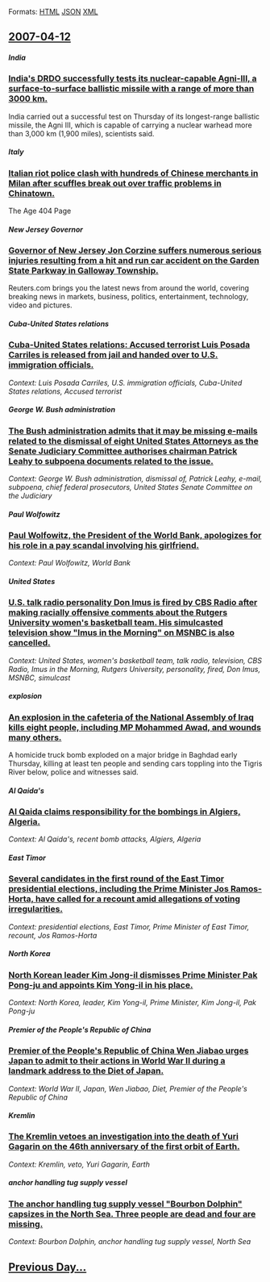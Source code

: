 
Formats: [HTML](2007/04/12/index.html)  [JSON](2007/04/12/index.json)  [XML](2007/04/12/index.xml)  

## [2007-04-12](/news/2007/04/12/index.md)

##### India
### [ India's DRDO successfully tests its nuclear-capable Agni-III, a surface-to-surface ballistic missile with a range of more than 3000 km. ](/news/2007/04/12/india-s-drdo-successfully-tests-its-nuclear-capable-agni-iii-a-surface-to-surface-ballistic-missile-with-a-range-of-more-than-3000-km.md)
India carried out a successful test on Thursday of its longest-range ballistic missile, the Agni III, which is capable of carrying a nuclear warhead more than 3,000 km (1,900 miles), scientists said.

##### Italy
### [ Italian riot police clash with hundreds of Chinese merchants in Milan after scuffles break out over traffic problems in Chinatown. ](/news/2007/04/12/italian-riot-police-clash-with-hundreds-of-chinese-merchants-in-milan-after-scuffles-break-out-over-traffic-problems-in-chinatown.md)
The Age 404 Page

##### New Jersey Governor
### [ Governor of New Jersey Jon Corzine suffers numerous serious injuries resulting from a hit and run car accident on the Garden State Parkway in Galloway Township. ](/news/2007/04/12/governor-of-new-jersey-jon-corzine-suffers-numerous-serious-injuries-resulting-from-a-hit-and-run-car-accident-on-the-garden-state-parkway.md)
Reuters.com brings you the latest news from around the world, covering breaking news in markets, business, politics, entertainment, technology, video and pictures.

##### Cuba-United States relations
### [ Cuba-United States relations: Accused terrorist Luis Posada Carriles is released from jail and handed over to U.S. immigration officials. ](/news/2007/04/12/cuba-united-states-relations-accused-terrorist-luis-posada-carriles-is-released-from-jail-and-handed-over-to-u-s-immigration-officials.md)
_Context: Luis Posada Carriles, U.S. immigration officials, Cuba-United States relations, Accused terrorist_

##### George W. Bush administration
### [ The Bush administration admits that it may be missing e-mails related to the dismissal of eight United States Attorneys as the Senate Judiciary Committee authorises chairman Patrick Leahy to subpoena documents related to the issue. ](/news/2007/04/12/the-bush-administration-admits-that-it-may-be-missing-e-mails-related-to-the-dismissal-of-eight-united-states-attorneys-as-the-senate-judic.md)
_Context: George W. Bush administration, dismissal of, Patrick Leahy, e-mail, subpoena, chief federal prosecutors, United States Senate Committee on the Judiciary_

##### Paul Wolfowitz
### [ Paul Wolfowitz, the President of the World Bank, apologizes for his role in a pay scandal involving his girlfriend. ](/news/2007/04/12/paul-wolfowitz-the-president-of-the-world-bank-apologizes-for-his-role-in-a-pay-scandal-involving-his-girlfriend.md)
_Context: Paul Wolfowitz, World Bank_

##### United States
### [ U.S. talk radio personality Don Imus is fired by CBS Radio after making racially offensive comments about the Rutgers University women's basketball team. His simulcasted television show "Imus in the Morning" on MSNBC is also cancelled. ](/news/2007/04/12/u-s-talk-radio-personality-don-imus-is-fired-by-cbs-radio-after-making-racially-offensive-comments-about-the-rutgers-university-women-s-ba.md)
_Context: United States, women's basketball team, talk radio, television, CBS Radio, Imus in the Morning, Rutgers University, personality, fired, Don Imus, MSNBC, simulcast_

##### explosion
### [ An explosion in the cafeteria of the National Assembly of Iraq kills eight people, including MP Mohammed Awad, and wounds many others. ](/news/2007/04/12/an-explosion-in-the-cafeteria-of-the-national-assembly-of-iraq-kills-eight-people-including-mp-mohammed-awad-and-wounds-many-others.md)
A homicide truck bomb exploded on a major bridge in Baghdad early Thursday, killing at least ten people and sending cars toppling into the Tigris River below, police and witnesses said.

##### Al Qaida's
### [ Al Qaida claims responsibility for the bombings in Algiers, Algeria. ](/news/2007/04/12/al-qaida-claims-responsibility-for-the-bombings-in-algiers-algeria.md)
_Context: Al Qaida's, recent bomb attacks, Algiers, Algeria_

##### East Timor
### [ Several candidates in the first round of the East Timor presidential elections, including the Prime Minister Jos Ramos-Horta, have called for a recount amid allegations of voting irregularities. ](/news/2007/04/12/several-candidates-in-the-first-round-of-the-east-timor-presidential-elections-including-the-prime-minister-jose-ramos-horta-have-called.md)
_Context: presidential elections, East Timor, Prime Minister of East Timor, recount, Jos Ramos-Horta_

##### North Korea
### [ North Korean leader Kim Jong-il dismisses Prime Minister Pak Pong-ju and appoints Kim Yong-il in his place. ](/news/2007/04/12/north-korean-leader-kim-jong-il-dismisses-prime-minister-pak-pong-ju-and-appoints-kim-yong-il-in-his-place.md)
_Context: North Korea, leader, Kim Yong-il, Prime Minister, Kim Jong-il, Pak Pong-ju_

##### Premier of the People's Republic of China
### [ Premier of the People's Republic of China Wen Jiabao urges Japan to admit to their actions in World War II during a landmark address to the Diet of Japan. ](/news/2007/04/12/premier-of-the-people-s-republic-of-china-wen-jiabao-urges-japan-to-admit-to-their-actions-in-world-war-ii-during-a-landmark-address-to-the.md)
_Context: World War II, Japan, Wen Jiabao, Diet, Premier of the People's Republic of China_

##### Kremlin
### [ The Kremlin vetoes an investigation into the death of Yuri Gagarin on the 46th anniversary of the first orbit of Earth. ](/news/2007/04/12/the-kremlin-vetoes-an-investigation-into-the-death-of-yuri-gagarin-on-the-46th-anniversary-of-the-first-orbit-of-earth.md)
_Context: Kremlin, veto, Yuri Gagarin, Earth_

##### anchor handling tug supply vessel
### [ The anchor handling tug supply vessel "Bourbon Dolphin" capsizes in the North Sea. Three people are dead and four are missing. ](/news/2007/04/12/the-anchor-handling-tug-supply-vessel-bourbon-dolphin-capsizes-in-the-north-sea-three-people-are-dead-and-four-are-missing.md)
_Context: Bourbon Dolphin, anchor handling tug supply vessel, North Sea_

## [Previous Day...](/news/2007/04/11/index.md)

